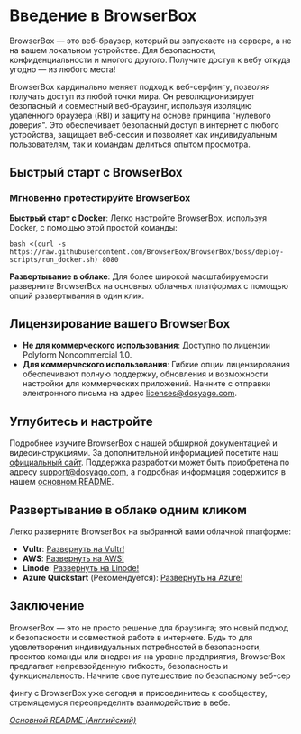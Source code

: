 # Введение в BrowserBox

BrowserBox — это веб-браузер, который вы запускаете на сервере, а не на вашем локальном устройстве. Для безопасности, конфиденциальности и многого другого. Получите доступ к вебу откуда угодно — из любого места!

BrowserBox кардинально меняет подход к веб-серфингу, позволяя получать доступ из любой точки мира. Он революционизирует безопасный и совместный веб-браузинг, используя изоляцию удаленного браузера (RBI) и защиту на основе принципа "нулевого доверия". Это обеспечивает безопасный доступ в интернет с любого устройства, защищает веб-сессии и позволяет как индивидуальным пользователям, так и командам делиться опытом просмотра.

## Быстрый старт с BrowserBox

### Мгновенно протестируйте BrowserBox

**Быстрый старт с Docker**: Легко настройте BrowserBox, используя Docker, с помощью этой простой команды:

```console
bash <(curl -s https://raw.githubusercontent.com/BrowserBox/BrowserBox/boss/deploy-scripts/run_docker.sh) 8080
```

**Развертывание в облаке**: Для более широкой масштабируемости разверните BrowserBox на основных облачных платформах с помощью опций развертывания в один клик.

## Лицензирование вашего BrowserBox

- **Не для коммерческого использования**: Доступно по лицензии Polyform Noncommercial 1.0.
- **Для коммерческого использования**: Гибкие опции лицензирования обеспечивают полную поддержку, обновления и возможности настройки для коммерческих приложений. Начните с отправки электронного письма на адрес licenses@dosyago.com.

## Углубитесь и настройте

Подробнее изучите BrowserBox с нашей обширной документацией и видеоинструкциями. За дополнительной информацией посетите наш [официальный сайт](https://dosyago.com). Поддержка разработки может быть приобретена по адресу support@dosyago.com, а подробная информация содержится в нашем [основном README](https://github.com/BrowserBox/BrowserBox).

## Развертывание в облаке одним кликом

Легко разверните BrowserBox на выбранной вами облачной платформе:

- **Vultr**: [Развернуть на Vultr!](https://my.vultr.com/deploy?marketplace_app=browserbox&marketplace_vendor_username=DOSYAGO&_gl=1*66yk24*_ga*NDY0MTUzODIzLjE2OTM0Nzg4MDA.*_ga_K6536FHN4D*MTcwNTM3NzY0NS40NC4xLjE3MDUzNzgyMzMuMjguMC4w)
- **AWS**: [Развернуть на AWS!](https://us-east-1.console.aws.amazon.com/cloudformation/home#/stacks/quickcreate?stackName=My-BrowserBox&templateURL=https://dosyago-external.s3.us-west-1.amazonaws.com/cloud-formation-template.yaml)
- **Linode**: [Развернуть на Linode!](https://cloud.linode.com/linodes/create?type=StackScripts&subtype=Community&stackScriptID=1279678)
- **Azure Quickstart** (Рекомендуется): [Развернуть на Azure!](https://portal.azure.com/#create/Microsoft.Template/uri/https%3A%2F%2Fraw.githubusercontent.com%2FAzure%2Fazure-quickstart-templates%2Fmaster%2Fapplication-workloads%2Fdosyago%2Fbrowserbox%2Fazuredeploy.json/createUIDefinitionUri/https%3A%2F%2Fraw.githubusercontent.com%2FAzure%2Fazure-quickstart-templates%2Fmaster%2Fapplication-workloads%2Fdosyago%2Fbrowserbox%2FcreateUiDefinition.json)

## Заключение

BrowserBox — это не просто решение для браузинга; это новый подход к безопасности и совместной работе в интернете. Будь то для удовлетворения индивидуальных потребностей в безопасности, проектов команды или внедрения на уровне предприятия, BrowserBox предлагает непревзойденную гибкость, безопасность и функциональность. Начните свое путешествие по безопасному веб-сер

фингу с BrowserBox уже сегодня и присоединитесь к сообществу, стремящемуся переопределить взаимодействие в вебе.

*[Основной README (Английский)](https://github.com/BrowserBox/BrowserBox?tab=readme-ov-file#browserbox)*

